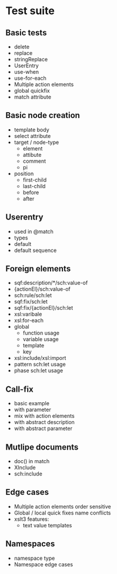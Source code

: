 # Test suite

## Basic tests

- delete
- replace
- stringReplace
- UserEntry
- use-when
- use-for-each
- Multiple action elements
- global quickfix
- match attribute

## Basic node creation
- template body
- select attribute
- target / node-type
    - element
    - attibute
    - comment
    - pi
- position
    - first-child
    - last-child
    - before
    - after
    
## Userentry
- used in @match
- types
- default
- default sequence

## Foreign elements
- sqf:description/\*/sch:value-of
- {actionEl}/sch:value-of
- sch:rule/sch:let
- sqf:fix/sch:let
- sqf:fix/{actionEl}/sch:let
- xsl:varibale
- xsl:for-each
- global
    - function usage
    - variable usage
    - template
    - key
- xsl:include/xsl:import
- pattern sch:let usage
- phase sch:let usage

## Call-fix
- basic example
- with parameter
- mix with action elements
- with abstract description
- with abstract parameter

## Mutlipe documents
- doc() in match
- XInclude
- sch:include

## Edge cases
- Multiple action elements order sensitive
- Global / local quick fixes name conflicts
- xslt3 features:
    - text value templates

## Namespaces
- namespace type
- Namespace edge cases



